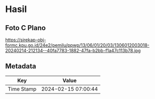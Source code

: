 # Hasil

## Foto C Plano

https://sirekap-obj-formc.kpu.go.id/24e2/pemilu/ppwp/13/06/01/20/03/1306012003018-20240214-212134--40fa7783-1882-47fa-b2bb-f1a47c113b78.jpg


## Metadata

| Key        | Value               |
| ---------- | ------------------- |
| Time Stamp | 2024-02-15 07:00:44 |



